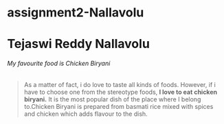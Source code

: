 # assignment2-Nallavolu
# Tejaswi Reddy Nallavolu
###### My favourite food is Chicken Biryani
> As a matter of fact, i do love to taste all kinds of foods. However, if i have to choose one from the stereotype foods, **I love to eat chicken biryani.** It is the most popular dish of the place where I belong to.Chicken Biryani is prepared from basmati rice mixed with spices and chicken which adds flavour to the dish.



